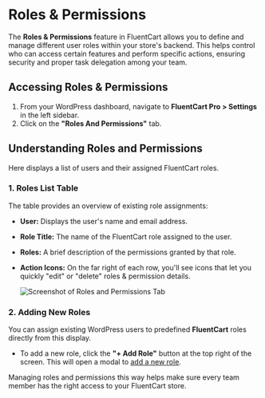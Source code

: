 # Roles & Permissions

The **Roles & Permissions** feature in FluentCart allows you to define and manage different user roles within your store's backend. This helps control who can access certain features and perform specific actions, ensuring security and proper task delegation among your team.

## Accessing Roles & Permissions

1.  From your WordPress dashboard, navigate to **FluentCart Pro > Settings** in the left sidebar.
2.  Click on the **"Roles And Permissions"** tab.

## Understanding Roles and Permissions

Here displays a list of users and their assigned FluentCart roles.

### 1. Roles List Table

The table provides an overview of existing role assignments:

* **User:** Displays the user's name and email address.
* **Role Title:** The name of the FluentCart role assigned to the user.
* **Roles:** A brief description of the permissions granted by that role.
* **Action Icons:** On the far right of each row, you'll see icons that let you quickly "edit" or "delete" roles & permission details.

    ![Screenshot of Roles and Permissions Tab](/images/settings-configuration/roles-permissions/roles-permissions-tab.png)

### 2. Adding New Roles

You can assign existing WordPress users to predefined **FluentCart** roles directly from this display. 

* To add a new role, click the **"+ Add Role"** button at the top right of the screen. This will open a modal to [add a new role](/guide/settings-configuration/roles-permissions/adding-new-roles/index).

Managing roles and permissions this way helps make sure every team member has the right access to your FluentCart store.
